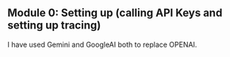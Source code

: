 ## Module 0: Setting up (calling API Keys and setting up tracing)

I have used Gemini and GoogleAI both to replace OPENAI.